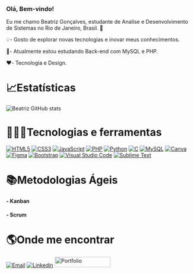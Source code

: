 ### Olá, Bem-vindo! 
Eu me chamo Beatriz Gonçalves, estudante de Analise e Desenvolvimento de Sistemas no Rio de Janeiro, Brasil. 👋

💡- Gosto de explorar novas tecnologias e inovar meus conhecimentos.

🌱- Atualmente estou estudando Back-end com MySQL e PHP.

❤️- Tecnologia e Design.

# 📈Estatísticas
![Beatriz GitHub stats](https://github-readme-stats.vercel.app/api?username=Beatrizgon&show_icons=true&theme=tokyonight)

# 👩🏻‍💻Tecnologias e ferramentas 

[![HTML5](https://img.shields.io/badge/html5-%23E34F26.svg?style=for-the-badge&logo=html5&logoColor=white)](https://img.shields.io/badge/html5-%23E34F26.svg?style=for-the-badge&logo=html5&logoColor=white)
[![CSS3](https://img.shields.io/badge/css3-%231572B6.svg?style=for-the-badge&logo=css3&logoColor=white)](https://img.shields.io/badge/css3-%231572B6.svg?style=for-the-badge&logo=css3&logoColor=white)
[![JavaScript](https://img.shields.io/badge/javascript-%23323330.svg?style=for-the-badge&logo=javascript&logoColor=%23F7DF1E)](https://img.shields.io/badge/javascript-%23323330.svg?style=for-the-badge&logo=javascript&logoColor=%23F7DF1E)
[![PHP](https://img.shields.io/badge/php-%23777BB4.svg?style=for-the-badge&logo=php&logoColor=white)](https://img.shields.io/badge/php-%23777BB4.svg?style=for-the-badge&logo=php&logoColor=white)
[![Python](https://img.shields.io/badge/python-3670A0?style=for-the-badge&logo=python&logoColor=ffdd54)](https://img.shields.io/badge/python-3670A0?style=for-the-badge&logo=python&logoColor=ffdd54)
[![C](https://img.shields.io/badge/c-%2300599C.svg?style=for-the-badge&logo=c&logoColor=white)](https://img.shields.io/badge/c-%2300599C.svg?style=for-the-badge&logo=c&logoColor=white)
[![MySQL](https://img.shields.io/badge/mysql-4479A1.svg?style=for-the-badge&logo=mysql&logoColor=white)](https://img.shields.io/badge/mysql-4479A1.svg?style=for-the-badge&logo=mysql&logoColor=white)
[![Canva](https://img.shields.io/badge/Canva-%2300C4CC.svg?style=for-the-badge&logo=Canva&logoColor=white)](https://img.shields.io/badge/Canva-%2300C4CC.svg?style=for-the-badge&logo=Canva&logoColor=white)
[![Figma](https://img.shields.io/badge/figma-%23F24E1E.svg?style=for-the-badge&logo=figma&logoColor=white)](https://img.shields.io/badge/figma-%23F24E1E.svg?style=for-the-badge&logo=figma&logoColor=white)
[![Bootstrap](https://img.shields.io/badge/bootstrap-%238511FA.svg?style=for-the-badge&logo=bootstrap&logoColor=white)](https://img.shields.io/badge/bootstrap-%238511FA.svg?style=for-the-badge&logo=bootstrap&logoColor=white)
[![Visual Studio Code](https://img.shields.io/badge/Visual%20Studio%20Code-0078d7.svg?style=for-the-badge&logo=visual-studio-code&logoColor=white)](https://img.shields.io/badge/Visual%20Studio%20Code-0078d7.svg?style=for-the-badge&logo=visual-studio-code&logoColor=white)
[![Sublime Text](https://img.shields.io/badge/sublime_text-%23575757.svg?style=for-the-badge&logo=sublime-text&logoColor=important)](https://img.shields.io/badge/sublime_text-%23575757.svg?style=for-the-badge&logo=sublime-text&logoColor=important)

# 📚Metodologias Ágeis
#### - Kanban
#### - Scrum


# 🌎Onde me encontrar
[![Email](https://img.shields.io/badge/Gmail-D14836?style=for-the-badge&logo=gmail&logoColor=white)](https://beatrizgoncalves1251@gmail.com)
[![Linkedin](https://img.shields.io/badge/LinkedIn-0077B5?style=for-the-badge&logo=linkedin&logoColor=white)](https://www.linkedin.com/in/beatriz-dos-prazeres-gon%C3%A7alves-fazenda-da-silva/)
<a href="https://beatrizgoncalves.netlify.app/">
  <img src="https://img.shields.io/badge/Portfolio-Visite%20Aqui-purple" alt="Portfolio" width="150" height="28" border-radius="0">
</a>




